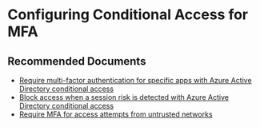 <properties
    pageTitle="Configuring Conditional Access for MFA"
    description="Configuring Conditional Access for MFA"
    service="microsoft.aad"
    resource="Microsoft_AAD_IAM"
    authors="curtand"
    authorAlias="curtand"
    displayOrder=""
    supportTopicIds="32615516"
    selfHelpType="generic"
    resourceTags=""
    productPesIds="16579"
    cloudEnvironments="public"
 />

# Configuring Conditional Access for MFA

## **Recommended Documents**

* [Require multi-factor authentication for specific apps with Azure Active Directory conditional access](https://docs.microsoft.com/azure/active-directory/conditional-access/app-based-mfa)
* [Block access when a session risk is detected with Azure Active Directory conditional access](https://docs.microsoft.com/azure/active-directory/conditional-access/app-sign-in-risk)
* [Require MFA for access attempts from untrusted networks](https://docs.microsoft.com/azure/active-directory/conditional-access/untrusted-networks)
